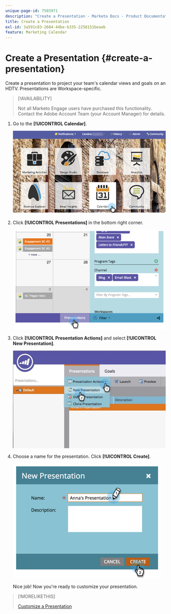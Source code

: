 ```yaml
---
unique-page-id: 7503971
description: "Create a Presentation - Marketo Docs - Product Documentation"
title: Create a Presentation
exl-id: 3a591c03-2604-44be-b335-2258151beaeb
feature: Marketing Calendar
---
```

# Create a Presentation {#create-a-presentation}

Create a presentation to project your team's calendar views and goals on an HDTV. Presentations are Workspace-specific.

>[!AVAILABILITY]
>
>
>Not all Marketo Engage users have purchased this functionality. Contact the Adobe Account Team (your Account Manager) for details.

1. Go to the **[!UICONTROL Calendar]**.

   ![](assets/2017-05-10-15-30-47.png)

1. Click **[!UICONTROL Presentations]** in the bottom right corner.

   ![](assets/image2015-3-18-12-3a29-3a26.png)

1. Click **[!UICONTROL Presentation Actions]** and select **[!UICONTROL New Presentation]**.

   ![](assets/image2015-3-26-12-3a38-3a6.png)

1. Choose a name for the presentation. Click **[!UICONTROL Create]**.

   ![](assets/image2015-3-18-12-3a32-3a30.png)

   Nice job! Now you're ready to customize your presentation.

>[!MORELIKETHIS]
>
>[Customize a Presentation](/help/marketo/product-docs/core-marketo-concepts/marketing-calendar/calendar-hd/customize-a-presentation.md)
